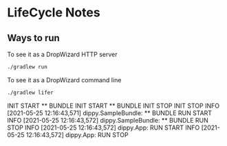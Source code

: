 # LifeCycle Notes

## Ways to run

To see it as a DropWizard HTTP server

```sh
./gradlew run
```

To see it as a DropWizard command line

```sh
./gradlew lifer
```


INIT START
** BUNDLE INIT START
** BUNDLE INIT STOP
INIT STOP
INFO  [2021-05-25 12:16:43,571] dippy.SampleBundle: ** BUNDLE RUN START
INFO  [2021-05-25 12:16:43,572] dippy.SampleBundle: ** BUNDLE RUN STOP
INFO  [2021-05-25 12:16:43,572] dippy.App: RUN START
INFO  [2021-05-25 12:16:43,572] dippy.App: RUN STOP

